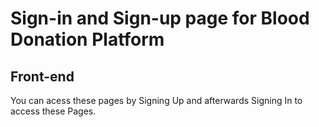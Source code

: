 <h1>Sign-in and Sign-up page for Blood Donation Platform</h1>
<h2>Front-end</h2>
You can acess these pages by Signing Up and afterwards Signing In to access these Pages.
